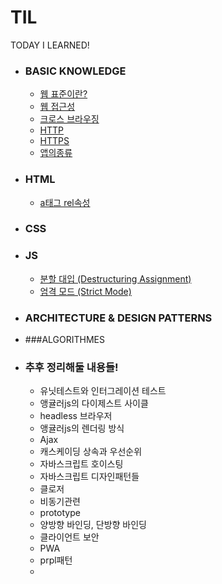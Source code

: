 # TIL

TODAY I LEARNED!


- ### BASIC KNOWLEDGE

  - [웹 표준이란?](https://github.com/jake920220/knowledge/blob/master/%EC%9B%B9%ED%91%9C%EC%A4%80%EC%97%90%20%EB%8C%80%ED%95%B4.md)
  - [웹 접근성](https://github.com/jake920220/knowledge/blob/master/%EC%9B%B9%EC%A0%91%EA%B7%BC%EC%84%B1.md)
  - [크로스 브라우징](https://github.com/jake920220/knowledge/blob/master/Basic-Knowledge/%ED%81%AC%EB%A1%9C%EC%8A%A4%EB%B8%8C%EB%9D%BC%EC%9A%B0%EC%A7%95.md)
  - [HTTP](https://github.com/jake920220/knowledge/blob/master/Basic-Knowledge/HTTP.md)
  - [HTTPS](https://github.com/jake920220/knowledge/blob/master/Basic-Knowledge/HTTPS.md)
  - [앱의종류](https://github.com/jake920220/knowledge/blob/master/Basic-Knowledge/%EC%95%B1%EC%9D%98%EC%A2%85%EB%A5%98.md)

- ### HTML

  - [a태그 rel속성](https://github.com/jake920220/knowledge/blob/master/HTML/a%ED%83%9C%EA%B7%B8%20rel%EC%86%8D%EC%84%B1.md)

- ### CSS

- ### JS


    - [분할 대입 (Destructuring Assignment)](<https://github.com/jake920220/TIL/blob/master/Javascript/destructuring-assignment.md>)
    - [엄격 모드 (Strict Mode)](https://github.com/jake920220/TIL/blob/master/Javascript/strict-mode.md)

- ### ARCHITECTURE & DESIGN PATTERNS

- ###ALGORITHMES



- ### 추후 정리해둘 내용들!

  - 유닛테스트와 인터그레이션 테스트
  - 앵귤러js의 다이제스트 사이클
  - headless 브라우저
  - 앵귤러js의 렌더링 방식
  - Ajax
  - 캐스케이딩 상속과 우선순위
  - 자바스크립트 호이스팅
  - 자바스크립트 디자인패턴들
  - 클로저
  - 비동기관련
  - prototype
  - 양방향 바인딩, 단방향 바인딩
  - 클라이언트 보안
  - PWA
  - prpl패턴
  - 
